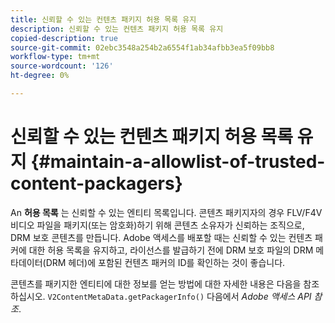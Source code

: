 ```yaml
---
title: 신뢰할 수 있는 컨텐츠 패키지 허용 목록 유지
description: 신뢰할 수 있는 컨텐츠 패키지 허용 목록 유지
copied-description: true
source-git-commit: 02ebc3548a254b2a6554f1ab34afbb3ea5f09bb8
workflow-type: tm+mt
source-wordcount: '126'
ht-degree: 0%

---
```


# 신뢰할 수 있는 컨텐츠 패키지 허용 목록 유지 {#maintain-a-allowlist-of-trusted-content-packagers}

An **허용 목록** 는 신뢰할 수 있는 엔티티 목록입니다. 콘텐츠 패키지자의 경우 FLV/F4V 비디오 파일을 패키지(또는 암호화)하기 위해 콘텐츠 소유자가 신뢰하는 조직으로, DRM 보호 콘텐츠를 만듭니다. Adobe 액세스를 배포할 때는 신뢰할 수 있는 컨텐츠 패커에 대한 허용 목록을 유지하고, 라이선스를 발급하기 전에 DRM 보호 파일의 DRM 메타데이터(DRM 헤더)에 포함된 컨텐츠 패커의 ID를 확인하는 것이 좋습니다.

콘텐츠를 패키지한 엔티티에 대한 정보를 얻는 방법에 대한 자세한 내용은 다음을 참조하십시오. `V2ContentMetaData.getPackagerInfo()` 다음에서 *Adobe 액세스 API 참조*.
